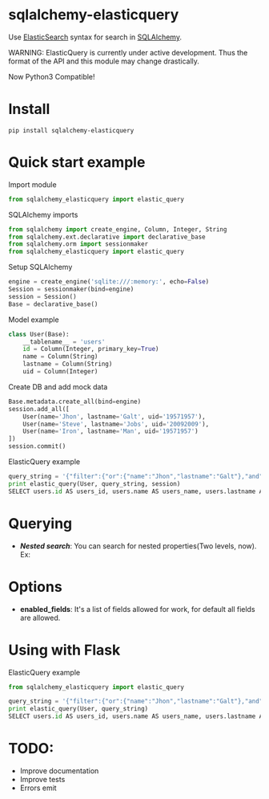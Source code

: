 # sqlalchemy-elasticquery

Use [ElasticSearch](http://www.elasticsearch.org/) syntax for search in [SQLAlchemy](http://www.sqlalchemy.org/).

WARNING: ElasticQuery is currently under active development.  Thus the format of the API and this module may change drastically.

Now Python3 Compatible!

# Install
```
pip install sqlalchemy-elasticquery
```
# Quick start example
Import module
```python
from sqlalchemy_elasticquery import elastic_query
```

SQLAlchemy imports
```python
from sqlalchemy import create_engine, Column, Integer, String
from sqlalchemy.ext.declarative import declarative_base
from sqlalchemy.orm import sessionmaker
from sqlalchemy_elasticquery import elastic_query
```

Setup SQLAlchemy
```python
engine = create_engine('sqlite:///:memory:', echo=False)
Session = sessionmaker(bind=engine)
session = Session()
Base = declarative_base()
```

Model example
```python
class User(Base):
	__tablename__ = 'users'
	id = Column(Integer, primary_key=True)
	name = Column(String)
	lastname = Column(String)
	uid = Column(Integer)
```

Create DB and add mock data
```python
Base.metadata.create_all(bind=engine)
session.add_all([
	User(name='Jhon', lastname='Galt', uid='19571957'),
	User(name='Steve', lastname='Jobs', uid='20092009'),
	User(name='Iron', lastname='Man', uid='19571957')
])
session.commit()
```

ElasticQuery example
```python
query_string = '{"filter":{"or":{"name":"Jhon","lastname":"Galt"},"and":{"uid":"19571957"}}}'
print elastic_query(User, query_string, session)
SELECT users.id AS users_id, users.name AS users_name, users.lastname AS users_lastname, users.uid AS users_uid FROM users WHERE users.uid = :uid_1 AND (users.lastname = :lastname_1 OR users.name = :name_1)
```
# Querying
* ***Nested search***: You can search for nested properties(Two levels, now). Ex: 

# Options

* **enabled_fields**: It's a list of fields allowed for work, for default all fields are allowed.

# Using with Flask

ElasticQuery example
```python
from sqlalchemy_elasticquery import elastic_query

query_string = '{"filter":{"or":{"name":"Jhon","lastname":"Galt"},"and":{"uid":"19571957"}}}'
print elastic_query(User, query_string)
SELECT users.id AS users_id, users.name AS users_name, users.lastname AS users_lastname, users.uid AS users_uid FROM users WHERE users.uid = :uid_1 AND (users.lastname = :lastname_1 OR users.name = :name_1)
```

# TODO:
 - Improve documentation
 - Improve tests
 - Errors emit
